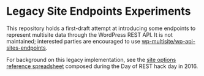 # Legacy Site Endpoints Experiments

This repository holds a first-draft attempt at introducing some endpoints to represent multisite data through the WordPress REST API. It is not maintained; interested parties are encouraged to use [wp-multisite/wp-api-sites-endpoints](https://github.com/wp-multisite/wp-api-sites-endpoints).

For background on this legacy implementation, see the [site options reference spreadsheet](https://docs.google.com/spreadsheets/d/1vI-s8MjbEllCR0_0BmBgaGvKNm1Fa42MCoqaKCwbRyQ/edit?usp=sharing) composed during the Day of REST hack day in 2016.

